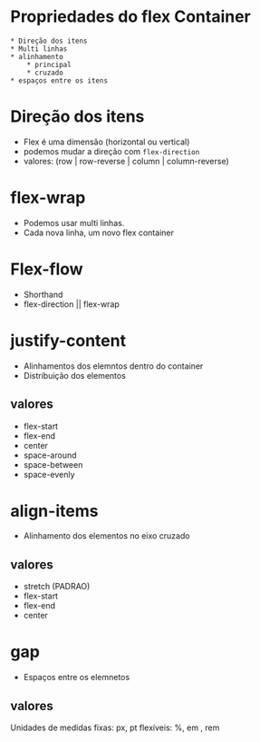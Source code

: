 # Propriedades do flex Container

    * Direção dos itens
    * Multi linhas
    * alinhamento
        * principal
        * cruzado
    * espaços entre os itens

# Direção dos itens 
- Flex é uma dimensão (horizontal ou vertical)
- podemos mudar a direção com `flex-direction`
- valores: (row | row-reverse | column | column-reverse)



# flex-wrap
- Podemos usar multi linhas.
- Cada nova linha, um novo flex container




# Flex-flow
- Shorthand
- flex-direction || flex-wrap


# justify-content
- Alinhamentos dos elemntos dentro do container
- Distribuição dos elementos
## valores

- flex-start
- flex-end
- center
- space-around
- space-between
- space-evenly

# align-items
- Alinhamento dos elementos no eixo cruzado

## valores
- stretch (PADRAO)
- flex-start
- flex-end
- center


# gap 
- Espaços entre os elemnetos

## valores

Unidades de medidas 
fixas: px, pt
flexíveis: %, em , rem